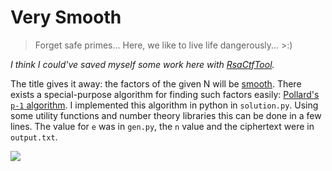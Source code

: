 # Very Smooth

> Forget safe primes... Here, we like to live life dangerously... >:)

*I think I could've saved myself some work here with [RsaCtfTool](https://github.com/RsaCtfTool/RsaCtfTool).*

The title gives it away: the factors of the given N will be [smooth](https://en.wikipedia.org/wiki/Smooth_number). There exists a special-purpose algorithm for finding such factors easily: [Pollard's `p-1` algorithm](https://en.wikipedia.org/wiki/Pollard%27s_p_%E2%88%92_1_algorithm).
I implemented this algorithm in python in `solution.py`. Using some utility
functions and number theory libraries this can be done in a few lines. The value for `e` was in
`gen.py`, the `n` value and the ciphertext were in `output.txt`. 

![](https://i.imgur.com/9xjpKlp.png)


